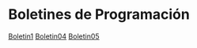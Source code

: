 # Boletines de Programación
[Boletin1](https://github.com/gabri185/Programacion2/tree/master/src/com/programacion/boletin1
)
[Boletin04](https://github.com/gabri185/Programacion2/tree/master/src/com/programacion/boletin04)
[Boletin05](https://github.com/gabri185/Programacion2/tree/master/src/com/programacion/boletin05)
